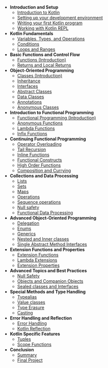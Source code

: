* **Introduction and Setup**  
  * [Introduction to Kotlin](introduction-to-kotlin.md)
  * [Setting up your development environment](setting-up-your-ide.md)
  * [Writing your first Kotlin program](writing-your-first-kotlin-program.md)
  * [Working with Kotlin REPL](working-with-repl.md)
* **Kotlin Fundamentals**
  * [Variables, Types, and Operations](variables-types-operations.md)
  * [Conditions](conditions.md)
  * [Loops and Ranges](loops-and-ranges.md)
* **Basic Functions and Control Flow**
  * [Functions (Introduction)](functions-introduction.md)
  * [Returns and Local Returns](returns-local-returns.md)
* **Object-Oriented Programming**
  * [Classes (Introduction)](classes-introduction.md)
  * [Inheritance](inheritance.md)
  * [Interfaces](interfaces.md)
  * [Abstract Classes](abstract-classes.md)
  * [Data Classes](data-classes.md)
  * [Annotations](annotations.md)
  * [Anonymous Classes](anonymous-classes.md)
* **Introduction to Functional Programming**
  * [Functional Programming (Introduction)](fp_introduction.md)
  * [Anonymous Functions](anonymous_functions.md)
  * [Lambda Functions](lambda_functions.md)
  * [Infix Functions](infix_functions.md)
* **Continuing Functional Programming**
  * [Operator Overloading](operator_overloading.md)
  * [Tail Recursion](tail_recursion.md)
  * [Inline Functions](inline_functions.md)
  * [Functional Constructs](functional_constructs.md)
  * [High Order Functions](high_order_functions.md)
  * [Composition and Currying](composition_currying.md)
* **Collections and Data Processing**
  * [Lists](lists.md)
  * [Sets](sets.md)
  * [Maps](maps.md)
  * [Operations](operations.md)
  * [Sequence operations](start.md)
  * [Null safety](start.md)
  * [Functional Data Processing](start.md)
* **Advanced Object-Oriented Programming**
  * [Delegation](start.md)
  * [Enums](start.md)
  * [Generics](start.md)
  * [Nested and Inner classes](start.md)
  * [Single Abstract Method Interfaces](start.md)
* **Extension Functions and Properties**
  * [Extension Functions](start.md)
  * [Lambda Extensions](start.md)
  * [Extension Properties](start.md)
* **Advanced Topics and Best Practices**
  * [Null Safety](start.md)
  * [Objects and Companion Objects](start.md)
  * [Sealed classes and Interfaces](start.md)
* **Special Methods and Type Handling**
  * [Typealias](start.md)
  * [Value classes](start.md)
  * [Type Erasure](start.md)
  * [Casting](start.md)
* **Error Handling and Reflection**
  * [Error Handling](start.md)
  * [Kotlin Reflection](start.md)
* **Kotlin Specific Features**
  * [Tuples](start.md)
  * [Scope Functions](start.md)
* **Conclusion**
  * [Summary](start.md)
  * [Final Project](start.md)